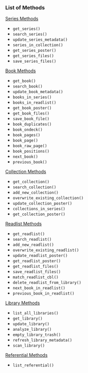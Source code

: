 ### List of Methods

 [Series Methods](/src/komgapy/wrapper/series.py)
- `get_series()`
- `search_series()`
- `update_series_metadata()`
- `series_in_collection()`
- `get_series_poster()`
- `get_series_files()`
- `save_series_files()`

[Book Methods](/src/komgapy/wrapper/book.py)
- `get_book()`
- `search_book()`
- `update_book_metadata()`
- `books_in_series()`
- `books_in_readlist()`
- `get_book_poster()`
- `get_book_files()`
- `save_book_file()`
- `book_duplicates()`
- `book_ondeck()`
- `book_pages()`
- `book_page()`
- `book_raw_page()`
- `book_positions()`
- `next_book()`
- `previous_book()`

[Collection Methods](/src/komgapy/wrapper/collection.py)
- `get_collection()`
- `search_collection()`
- `add_new_collection()`
- `overwrite_existing_collection()`
- `update_collection_poster()`
- `collections_in_series()`
- `get_collection_poster()`

[Readlist Methods](/src/komgapy/wrapper/readlist.py)
- `get_readlist()`
- `search_readlist()`
- `add_new_readlist()`
- `overwrite_existing_readlist()`
- `update_readlist_poster()`
- `get_readlist_poster()`
- `get_readlist_files()`
- `save_readlist_files()`
- `match_readlist_cbl()`
- `delete_readlist_from_library()`
- `next_book_in_readlist()`
- `previous_book_in_readlist()`


[Library Methods](/src/komgapy/wrapper/library.py)
- `list_all_libraries()`
- `get_library()`
- `update_library()`
- `analyze_library()`
- `empty_library_trash()`
- `refresh_library_metadata()`
- `scan_library()`

[Referential Methods](/src/komgapy/wrapper/referential.py)
- `list_referential()`


